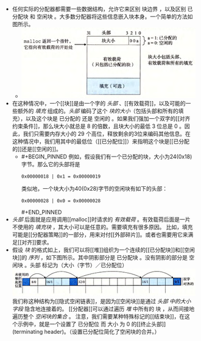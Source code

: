 - 任何实际的分配器都需要一些数据结构，允许它来区别 块边界 ，以及区别 已分配块 和 空闲块 。大多数分配器将这些信息嵌入块本身。一个简单的方法如图所示。
	- ![image.png](../assets/image_1702150631065_0.png)
- 在这种情况中，一个[[块]]是由一个字的 *头部* 、[[有效载荷]]，以及可能的一些额外的 *填充* 组成的。*头部* 编码了这个 *块的大小*（包括头部和所有的填充），以及这个块是 已分配的 还是 空闲的 。如果我们强加一个双字的[[对齐约束条件]]，那么块大小就总是 $8$ 的倍数，且块大小的最低 $3$ 位总是 0 。因此，我们只需要内存大小的 $29$ 个高位，释放剩余的3位来编码其他信息。在这种情况中，我们用其中的最低位（[[已分配位]]）来指明这个块是[[已分配的]]还是[[空闲的]]。
	- #+BEGIN_PINNED
	  例如，假设我们有一个已分配的块，大小为24(0x18)字节。那么它的头部将是
	  ``` 
	  0x00000018 | 0x1 = 0x00000019
	  ```
	   类似地，一个块大小为40(0x28)字节的空闲块有如下的头部：
	  ``` 
	  0x00000028 | 0x0 = 0x00000028
	  ``` 
	  #+END_PINNED
- *头部* 后面就是应用调用[[malloc]]时请求的 *有效载荷* 。有效载荷后面是一片不使用的 *填充块* ，其大小可以是任意的。需要填充有很多原因。
  比如，填充可能是[[分配器策略]]的一部分，用来对付[[外部碎片]]。或者也需要用它来满足[[对齐]]要求。
- 假设 *块* 的格式如上，我们可以将[[堆]]组织为一个连续的[[已分配块]]和[[空闲块]]的 *序列* ，如下图所示。其中阴影部分是 已分配块 。没有阴影的部分是 空闲块 。头部 标记为（大小（字节）／已分配位）
  ![image.png](../assets/image_1702151479706_0.png)
  我们称这种结构为[[隐式空闲链表]]，是因为[[空闲块]]是通过 *头部 中的大小字段* 隐含地连接着的。
  [[分配器]]可以通过遍历 *堆* 中所有的 块 ，从而间接地遍历整个 *空闲块的集合* 。
  注意，我们需要某种特殊标记的[[结束块]]，在这个示例中，就是一个设置了 已分配位 而 大小 为 0 的[[终止头部]](terminating header)。（设置已分配位简化了空闲块的合并。）